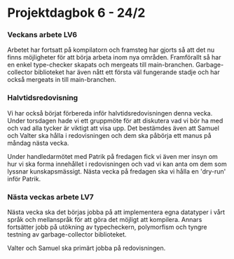 # Projektdagbok 6 - 24/2

### Veckans arbete LV6
Arbetet har fortsatt på kompilatorn och framsteg har gjorts
så att det nu finns möjligheter för att börja arbeta inom
nya områden. Framförallt så har en enkel type-checker
skapats och mergeats till main-branchen. Garbage-collector
biblioteket har även nått ett första väl fungerande stadje
och har också mergeats in till main-branchen.

### Halvtidsredovisning
Vi har också börjat förbereda inför halvtidsredovisningen
denna vecka. Under torsdagen hade vi ett gruppmöte för
att diskutera vad vi bör ha med och vad alla tycker är
viktigt att visa upp. Det bestämdes även att Samuel
och Valter ska hålla i redovisningen och dem ska påbörja
ett manus på måndag nästa vecka.

Under handledarmötet med Patrik på fredagen fick vi
även mer insyn om hur vi ska forma innehållet i
redovisningen och vad vi kan anta om dem som lyssnar
kunskapsmässigt. Nästa vecka på fredagen ska vi hålla en 'dry-run'
inför Patrik.

### Nästa veckas arbete LV7
Nästa vecka ska det börjas jobba på att implementera
egna datatyper i vårt språk och mellanspråk för att
göra det möjligt att kompilera. Annars fortsätter jobb
på utökning av typecheckern, polymorfism och tyngre
testning av garbage-collector biblioteket.

Valter och Samuel ska primärt jobba på redovisningen.